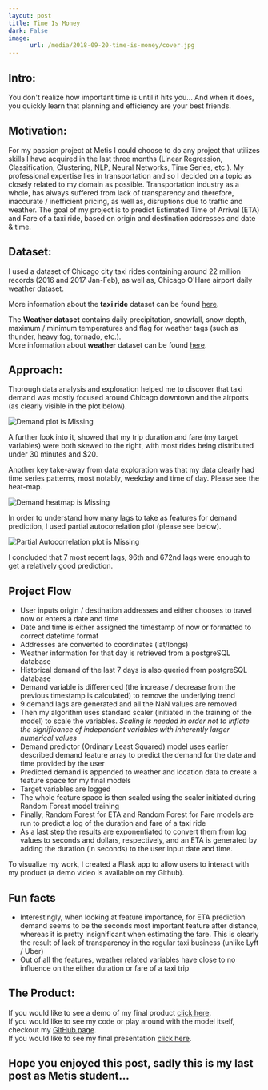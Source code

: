 ```yaml
---
layout: post
title: Time Is Money
dark: False
image:
      url: /media/2018-09-20-time-is-money/cover.jpg
---
```

## Intro:
You don't realize how important time is until it hits you... And when it does, you quickly learn that planning and efficiency are your best friends.

## Motivation:
For my passion project at Metis I could choose to do any project that utilizes skills I have acquired in the last three months (Linear Regression, Classification, Clustering, NLP, Neural Networks, Time Series, etc.).
My professional expertise lies in transportation and so I decided on a topic as closely related to my domain as possible. Transportation industry as a whole, has always suffered from lack of transparency and therefore, inaccurate / inefficient pricing, as well as, disruptions due to traffic and weather.
The goal of my project is to predict Estimated Time of Arrival (ETA) and Fare of a taxi ride, based on origin and destination addresses and date & time.

## Dataset:
I used a dataset of Chicago city taxi rides containing around 22 million records (2016 and 2017 Jan-Feb), as well as, Chicago O'Hare airport daily weather dataset.

More information about the **taxi ride** dataset can be found [here](https://digital.cityofchicago.org/index.php/chicago-taxi-data-released/).

The **Weather dataset** contains daily precipitation, snowfall, snow depth, maximum / minimum temperatures and flag for weather tags (such as thunder, heavy fog, tornado, etc.).  
More information about **weather** dataset can be found [here](https://www.ncdc.noaa.gov/).

## Approach:
Thorough data analysis and exploration helped me to discover that taxi demand was mostly focused around Chicago downtown and the airports (as clearly visible in the plot below).  

![Demand plot is  Missing]({{"/assets/images/Chicago_Taxi_Demand_map.png"|https://github.com/mastaus/mastaus.github.io/blob/master/assets/images/Chicago_Taxi_Demand_map.png}})  

A further look into it, showed that my trip duration and fare (my target variables) were both skewed to the right, with most rides being distributed under 30 minutes and $20.

Another key take-away from data exploration was that my data clearly had time series patterns, most notably, weekday and time of day. Please see the heat-map.

![Demand heatmap is  Missing]({{"/assets/images/Taxi_Demand_Heatmap.png"|https://github.com/mastaus/mastaus.github.io/blob/master/assets/images/Taxi_Demand_Heatmap.png}})

In order to understand how many lags to take as features for demand prediction, I used partial autocorrelation plot (please see below).  

![Partial Autocorrelation plot is  Missing]({{"/assets/images/Partial_Autocorrelation.png"|https://github.com/mastaus/mastaus.github.io/blob/master/assets/images/Partial_Autocorrelation.png}})

I concluded that 7 most recent lags, 96th and 672nd lags were enough to get a relatively good prediction.

## Project Flow
* User inputs origin / destination addresses and either chooses to travel now or enters a date and time
* Date and time is either assigned the timestamp of now or formatted to correct datetime format
* Addresses are converted to coordinates (lat/longs)
* Weather information for that day is retrieved from a postgreSQL database
* Historical demand of the last 7 days is also queried from postgreSQL database
* Demand variable is differenced (the increase / decrease from the previous timestamp is calculated) to remove the underlying trend
* 9 demand lags are generated and all the NaN values are removed
* Then my algorithm uses standard scaler (initiated in the training of the model) to scale the variables. *Scaling is needed in order not to inflate the significance of independent variables with inherently larger numerical values*
* Demand predictor (Ordinary Least Squared) model uses earlier described demand feature array to predict the demand for the date and time provided by the user
* Predicted demand is appended to weather and location data to create a feature space for my final models
* Target variables are logged
* The whole feature space is then scaled using the scaler initiated during Random Forest model training
* Finally, Random Forest for ETA and Random Forest for Fare models are run to predict a log of the duration and fare of a taxi ride
* As a last step the results are exponentiated to convert them from log values to seconds and dollars, respectively, and an ETA is generated by adding the duration (in seconds) to the user input date and time.

To visualize my work, I created a Flask app to allow users to interact with my product (a demo video is available on my Github).

## Fun facts
  * Interestingly, when looking at feature importance, for ETA prediction demand seems to be the seconds most important feature after distance, whereas it is pretty insignificant when estimating the fare. This is clearly the result of lack of transparency in the regular taxi business (unlike Lyft / Uber)
  * Out of all the features, weather related variables have close to no influence on the either duration or fare of a taxi trip

## The Product:
If you would like to see a demo of my final product [click here](https://github.com/mastaus/metis_projects/blob/master/Time_Is_Money/Images/App%20Demo.mov).  
If you would like to see my code or play around with the model itself, checkout my [GitHub page](https://github.com/mastaus/metis_projects/tree/master/Time_Is_Money).   
If you would like to see my final presentation [click here](https://docs.google.com/presentation/d/1xriOO8WHoY4NUBwriFRxvHKcMS5Cd_-agxeiourH7Ko/edit#slide=id.g35f391192_00).  

## Hope you enjoyed this post, sadly this is my last post as Metis student...
